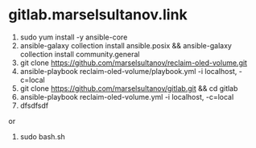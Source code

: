 

# gitlab.marselsultanov.link
1. sudo yum install -y ansible-core
2. ansible-galaxy collection install ansible.posix && ansible-galaxy collection install community.general
3. git clone https://github.com/marselsultanov/reclaim-oled-volume.git
4. ansible-playbook reclaim-oled-volume/playbook.yml -i localhost, -c=local
5. git clone https://github.com/marselsultanov/gitlab.git && cd gitlab
6. ansible-playbook reclaim-oled-volume.yml -i localhost, -c=local
7. dfsdfsdf

or
1. sudo bash.sh
